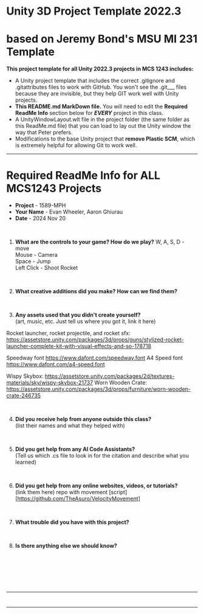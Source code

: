 # Unity 3D Project Template 2022.3
# based on Jeremy Bond's MSU MI 231 Template

**This project template for all Unity 2022.3 projects in MCS 1243 includes:**
* A Unity project template that includes the correct .gitignore and .gitattributes files to work with GitHub. You won't see the .git___ files because they are invisible, but they help GIT work well with Unity projects.
* **This README.md MarkDown file.** You will need to edit the **Required ReadMe Info** section below for ***EVERY*** project in this class.
* A UnityWindowLayout.wlt file in the project folder (the same folder as this ReadMe.md file) that you can load to lay out the Unity window the way that Peter prefers.
* Modifications to the base Unity project that **remove Plastic SCM**, which is extremely helpful for allowing Git to work well.

---

# Required ReadMe Info for ALL MCS1243 Projects
* **Project**   - 1589-MPH
* **Your Name** - Evan Wheeler, Aaron Ghiurau
* **Date**      - 2024 Nov 20

<br>

1. **What are the controls to your game? How do we play?**
    W, A, S, D - move  
    Mouse - Camera  
    Space - Jump  
    Left Click - Shoot Rocket  

<br>

2. **What creative additions did you make? How can we find them?**



<br>

3. **Any assets used that you didn't create yourself?** <br> (art, music, etc. Just tell us where you got it, link it here)

Rocket launcher, rocket projectile, and rocket sfx: https://assetstore.unity.com/packages/3d/props/guns/stylized-rocket-launcher-complete-kit-with-visual-effects-and-so-178718

Speedway font https://www.dafont.com/speedway.font
A4 Speed font https://www.dafont.com/a4-speed.font

Wispy Skybox: https://assetstore.unity.com/packages/2d/textures-materials/sky/wispy-skybox-21737
Worn Wooden Crate: https://assetstore.unity.com/packages/3d/props/furniture/worn-wooden-crate-246735

<br>

4. **Did you receive help from anyone outside this class?** <br> (list their names and what they helped with)



<br>

5. **Did you get help from any AI Code Assistants?** <br> (Tell us which .cs file to look in for the citation and describe what you learned)



<br>

6. **Did you get help from any online websites, videos, or tutorials?** <br> (link them here)
repo with movement [script][https://github.com/TheAsuro/VelocityMovement]


<br>

7. **What trouble did you have with this project?**



<br>

8. **Is there anything else we should know?**




<br><br><br><br><br>

---

#
---

